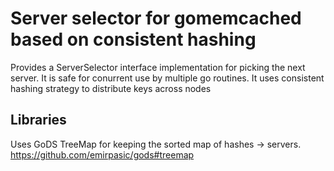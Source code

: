 # Server selector for gomemcached based on consistent hashing

Provides a ServerSelector interface implementation for picking the next server.
It is safe for conurrent use by multiple go routines.
It uses consistent hashing strategy to distribute keys across nodes

## Libraries

Uses GoDS TreeMap for keeping the sorted map of hashes -> servers.
https://github.com/emirpasic/gods#treemap
